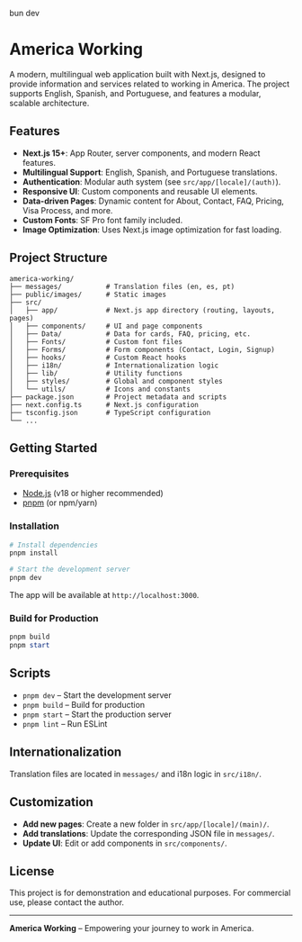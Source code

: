 bun dev

# America Working

A modern, multilingual web application built with Next.js, designed to provide information and services related to working in America. The project supports English, Spanish, and Portuguese, and features a modular, scalable architecture.

## Features

- **Next.js 15+**: App Router, server components, and modern React features.
- **Multilingual Support**: English, Spanish, and Portuguese translations.
- **Authentication**: Modular auth system (see `src/app/[locale]/(auth)`).
- **Responsive UI**: Custom components and reusable UI elements.
- **Data-driven Pages**: Dynamic content for About, Contact, FAQ, Pricing, Visa Process, and more.
- **Custom Fonts**: SF Pro font family included.
- **Image Optimization**: Uses Next.js image optimization for fast loading.

## Project Structure

```
america-working/
├── messages/           # Translation files (en, es, pt)
├── public/images/      # Static images
├── src/
│   ├── app/            # Next.js app directory (routing, layouts, pages)
│   ├── components/     # UI and page components
│   ├── Data/           # Data for cards, FAQ, pricing, etc.
│   ├── Fonts/          # Custom font files
│   ├── Forms/          # Form components (Contact, Login, Signup)
│   ├── hooks/          # Custom React hooks
│   ├── i18n/           # Internationalization logic
│   ├── lib/            # Utility functions
│   ├── styles/         # Global and component styles
│   └── utils/          # Icons and constants
├── package.json        # Project metadata and scripts
├── next.config.ts      # Next.js configuration
├── tsconfig.json       # TypeScript configuration
└── ...
```

## Getting Started

### Prerequisites

- [Node.js](https://nodejs.org/) (v18 or higher recommended)
- [pnpm](https://pnpm.io/) (or npm/yarn)

### Installation

```powershell
# Install dependencies
pnpm install

# Start the development server
pnpm dev
```

The app will be available at `http://localhost:3000`.

### Build for Production

```powershell
pnpm build
pnpm start
```

## Scripts

- `pnpm dev` – Start the development server
- `pnpm build` – Build for production
- `pnpm start` – Start the production server
- `pnpm lint` – Run ESLint

## Internationalization

Translation files are located in `messages/` and i18n logic in `src/i18n/`.

## Customization

- **Add new pages**: Create a new folder in `src/app/[locale]/(main)/`.
- **Add translations**: Update the corresponding JSON file in `messages/`.
- **Update UI**: Edit or add components in `src/components/`.

## License

This project is for demonstration and educational purposes. For commercial use, please contact the author.

---

**America Working** – Empowering your journey to work in America.

```

```
